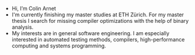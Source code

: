 - Hi, I’m Colin Arnet
- I'm currently finishing my master studies at ETH Zürich. For my master thesis I search for missing compiler optimizations with the help of binary analysis.
- My interests are in general software engineering. I am especially interested in automated testing methods, compilers, high-performance computing and systems programming.

<!---
colin-arnet/colin-arnet is a ✨ special ✨ repository because its `README.md` (this file) appears on your GitHub profile.
You can click the Preview link to take a look at your changes.
--->
